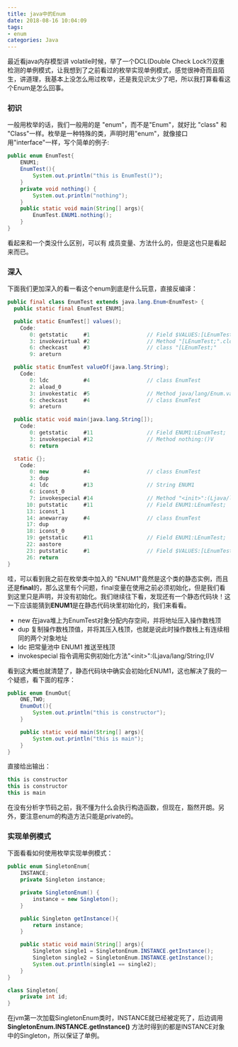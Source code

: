 ```yaml
---
title: java中的Enum
date: 2018-08-16 10:04:09
tags:
- enum
categories: Java
---
```


最近看java内存模型讲 volatile时候，举了一个DCL(Double Check Lock?)双重检测的单例模式，让我想到了之前看过的枚举实现单例模式，感觉很神奇而且陌生，讲道理，我基本上没怎么用过枚举，还是我见识太少了吧，所以我打算看看这个Enum是怎么回事。
<!--more-->

### 初识

一般用枚举的话，我们一般用的是 "enum"，而不是"Enum"，就好比 "class" 和 "Class"一样。枚举是一种特殊的类，声明时用"enum"，就像接口用"interface"一样，写个简单的例子:

``` java
public enum EnumTest{
    ENUM1;
    EnumTest(){
        System.out.println("this is EnumTest()");
    }
    private void nothing() {
        System.out.println("nothing");
    }
    public static void main(String[] args){
        EnumTest.ENUM1.nothing();
    }
}
```

看起来和一个类没什么区别，可以有 成员变量、方法什么的，但是这也只是看起来而已。

### 深入

下面我们更加深入的看一看这个enum到底是什么玩意，直接反编译：

``` java
public final class EnumTest extends java.lang.Enum<EnumTest> {
  public static final EnumTest ENUM1;

  public static EnumTest[] values();
    Code:
       0: getstatic     #1                  // Field $VALUES:[LEnumTest;
       3: invokevirtual #2                  // Method "[LEnumTest;".clone:()Ljava/lang/Object;
       6: checkcast     #3                  // class "[LEnumTest;"
       9: areturn

  public static EnumTest valueOf(java.lang.String);
    Code:
       0: ldc           #4                  // class EnumTest
       2: aload_0
       3: invokestatic  #5                  // Method java/lang/Enum.valueOf:(Ljava/lang/Class;Ljava/lang/String;)Ljava/lang/Enum;
       6: checkcast     #4                  // class EnumTest
       9: areturn

  public static void main(java.lang.String[]);
    Code:
       0: getstatic     #11                 // Field ENUM1:LEnumTest;
       3: invokespecial #12                 // Method nothing:()V
       6: return

  static {};
    Code:
       0: new           #4                  // class EnumTest
       3: dup
       4: ldc           #13                 // String ENUM1
       6: iconst_0
       7: invokespecial #14                 // Method "<init>":(Ljava/lang/String;I)V
      10: putstatic     #11                 // Field ENUM1:LEnumTest;
      13: iconst_1
      14: anewarray     #4                  // class EnumTest
      17: dup
      18: iconst_0
      19: getstatic     #11                 // Field ENUM1:LEnumTest;
      22: aastore
      23: putstatic     #1                  // Field $VALUES:[LEnumTest;
      26: return
}
```

哇，可以看到我之前在枚举类中加入的 "ENUM1"竟然是这个类的静态实例，而且还是**final**的，那么这里有个问题，final变量在使用之前必须初始化，但是我们看到这里只是声明，并没有初始化。我们继续往下看，发现还有一个静态代码块！这一下应该能猜到**ENUM1**是在静态代码块里初始化的，我们来看看。

 - new 在java堆上为EnumTest对象分配内存空间，并将地址压入操作数栈顶
 - dup 复制操作数栈顶值，并将其压入栈顶，也就是说此时操作数栈上有连续相同的两个对象地址
 - ldc 把常量池中 ENUM1 推送至栈顶
 - invokespecial 指令调用实例初始化方法"\<init>":(Ljava/lang/String;I)V

看到这大概也就清楚了，静态代码块中确实会初始化ENUM1，这也解决了我的一个疑惑，看下面的程序：

``` java
public enum EnumOut{
    ONE,TWO;
    EnumOut(){
        System.out.println("this is constructor");
    }

    public static void main(String[] args){
        System.out.println("this is main");
    }
}
```

直接给出输出：

``` java
this is constructor
this is constructor
this is main
```

在没有分析字节码之前，我不懂为什么会执行构造函数，但现在，豁然开朗。另外，要注意enum的构造方法只能是private的。

### 实现单例模式

下面看看如何使用枚举实现单例模式：

``` java
public enum SingletonEnum{
    INSTANCE;
    private Singleton instance;

    private SingletonEnum() {
        instance = new Singleton();
    }

    public Singleton getInstance(){
        return instance;
    }

    public static void main(String[] args){
        Singleton single1 = SingletonEnum.INSTANCE.getInstance();
        Singleton single2 = SingletonEnum.INSTANCE.getInstance();
        System.out.println(single1 == single2);
    }
}

class Singleton{
    private int id;
}
```

在jvm第一次加载SingletonEnum类时，INSTANCE就已经被定死了，后边调用**SingletonEnum.INSTANCE.getInstance()** 方法时得到的都是INSTANCE对象中的Singleton，所以保证了单例。